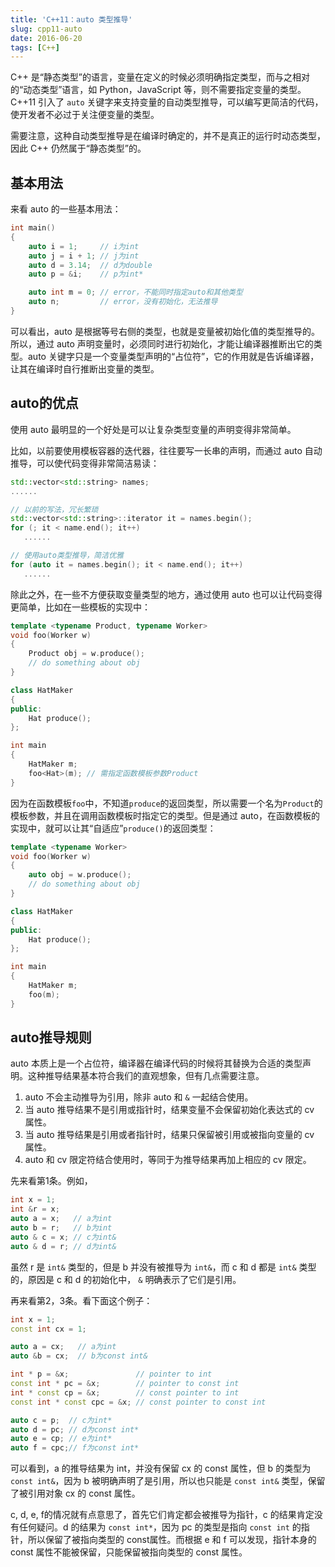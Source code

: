 ```yaml
---
title: 'C++11：auto 类型推导'
slug: cpp11-auto
date: 2016-06-20
tags: [C++]
---
```


C++ 是“静态类型”的语言，变量在定义的时候必须明确指定类型，而与之相对的“动态类型”语言，如 Python，JavaScript 等，则不需要指定变量的类型。C++11 引入了 `auto` 关键字来支持变量的自动类型推导，可以编写更简洁的代码，使开发者不必过于关注便变量的类型。

需要注意，这种自动类型推导是在编译时确定的，并不是真正的运行时动态类型，因此 C++ 仍然属于“静态类型”的。

## 基本用法

来看 auto 的一些基本用法：

```c++
int main()
{
    auto i = 1;     // i为int
    auto j = i + 1; // j为int
    auto d = 3.14;  // d为double
    auto p = &i;    // p为int*

    auto int m = 0; // error，不能同时指定auto和其他类型
    auto n;         // error，没有初始化，无法推导
}
```

可以看出，auto 是根据等号右侧的类型，也就是变量被初始化值的类型推导的。所以，通过 auto 声明变量时，必须同时进行初始化，才能让编译器推断出它的类型。auto 关键字只是一个变量类型声明的“占位符”，它的作用就是告诉编译器，让其在编译时自行推断出变量的类型。

## auto的优点

使用 auto 最明显的一个好处是可以让复杂类型变量的声明变得非常简单。

比如，以前要使用模板容器的迭代器，往往要写一长串的声明，而通过 auto 自动推导，可以使代码变得非常简洁易读：

```c++
std::vector<std::string> names;
......

// 以前的写法，冗长繁琐
std::vector<std::string>::iterator it = names.begin();
for (; it < name.end(); it++)
   ......

// 使用auto类型推导，简洁优雅
for (auto it = names.begin(); it < name.end(); it++)
   ......
```

除此之外，在一些不方便获取变量类型的地方，通过使用 auto 也可以让代码变得更简单，比如在一些模板的实现中：

```c++
template <typename Product, typename Worker>
void foo(Worker w)
{
    Product obj = w.produce();
    // do something about obj
}

class HatMaker
{
public:
    Hat produce();
};

int main
{
    HatMaker m;
    foo<Hat>(m); // 需指定函数模板参数Product
}
```

因为在函数模板`foo`中，不知道`produce`的返回类型，所以需要一个名为`Product`的模板参数，并且在调用函数模板时指定它的类型。但是通过 auto，在函数模板的实现中，就可以让其“自适应”`produce()`的返回类型：

```c++
template <typename Worker>
void foo(Worker w)
{
    auto obj = w.produce();
    // do something about obj
}

class HatMaker
{
public:
    Hat produce();
};

int main
{
    HatMaker m;
    foo(m);
}
```

## auto推导规则

auto 本质上是一个占位符，编译器在编译代码的时候将其替换为合适的类型声明。这种推导结果基本符合我们的直观想象，但有几点需要注意。

1. auto 不会主动推导为引用，除非 auto 和 `&` 一起结合使用。
2. 当 auto 推导结果不是引用或指针时，结果变量不会保留初始化表达式的 cv 属性。
3. 当 auto 推导结果是引用或者指针时，结果只保留被引用或被指向变量的 cv 属性。
4. auto 和 cv 限定符结合使用时，等同于为推导结果再加上相应的 cv 限定。

先来看第1条。例如，

```c++
int x = 1;
int &r = x;
auto a = x;   // a为int
auto b = r;   // b为int
auto & c = x; // c为int&
auto & d = r; // d为int&
```

虽然 r 是 `int&` 类型的，但是 b 并没有被推导为 `int&`，而 c 和 d 都是 `int&` 类型的，原因是 c 和 d 的初始化中， `&` 明确表示了它们是引用。

再来看第2，3条。看下面这个例子：

```c++
int x = 1;
const int cx = 1;

auto a = cx;   // a为int
auto &b = cx;  // b为const int&

int * p = &x;               // pointer to int
const int * pc = &x;        // pointer to const int
int * const cp = &x;        // const pointer to int
const int * const cpc = &x; // const pointer to const int

auto c = p;  // c为int*
auto d = pc; // d为const int*
auto e = cp; // e为int*
auto f = cpc;// f为const int*
```

可以看到，a 的推导结果为 int，并没有保留 cx 的 const 属性，但 b 的类型为 `const int&`，因为 b 被明确声明了是引用，所以也只能是 `const int&` 类型，保留了被引用对象 cx 的 const 属性。

c, d, e, f的情况就有点意思了，首先它们肯定都会被推导为指针，c 的结果肯定没有任何疑问。d 的结果为 `const int*`，因为 pc 的类型是指向 `const int` 的指针，所以保留了被指向类型的 const属性。而根据 e 和 f 可以发现，指针本身的 const 属性不能被保留，只能保留被指向类型的 const 属性。